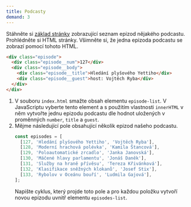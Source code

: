 ```yaml
---
title: Podcasty
demand: 3
---
```


Stáhněte si [základ stránky](../assets/podcasty-zadani.zip) zobrazující seznam epizod nějakého podcastu. Prohlédněte si HTML stránky. Všimněte si, že jedna epizoda podcastu se zobrazí pomocí tohoto HTML.

```html
<div class="episode">
  <div class="episode__num">127</div>
  <div class="episode__body">
    <div class="episode__title">Hledání plyšového Yettiho</div>
    <div class="episode__guest">host: Vojtěch Ryba</div>
  </div>
</div>
```

1. V souboru `index.html` smažte obsah elementu `episode-list`. V JavaScriptu vyberte tento element a s použitím vlastnosti `innerHTML` v něm vytvořte jednu epizodu podcastu dle hodnot uložených v proměnných `number`, `title` a `guest`.
1. Mějme následující pole obsahující několik epizod našeho podcastu.
   ```js
   const episodes = [
     [127, 'Hledání plyšového Yettiho', 'Vojtěch Ryba'],
     [128, 'Moderní hrachová polévka', 'Kamila Štancová'],
     [129, 'Poloautomatické zrcadlo', 'Janka Janovská'],
     [130, 'Máčené hlavy parlamentu', 'Jonáš Daněk'],
     [131, 'Služby na hraně přívěsu', 'Tereza Křivánková'],
     [132, 'Klasifikace sněžných klokanů', 'Josef Stix'],
     [133, 'Rybolov v Oceánu bouří', 'Ludmila Gajová'],
   ];
   ```
   Napište cyklus, který projde toto pole a pro každou položku vytvoří novou epizodu uvnitř elementu `episodes-list`.
